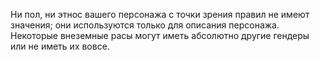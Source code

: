 Ни пол, ни этнос вашего персонажа с точки зрения правил не имеют значения; они используются только для описания персонажа. Некоторые внеземные расы могут иметь абсолютно другие гендеры или не иметь их вовсе.